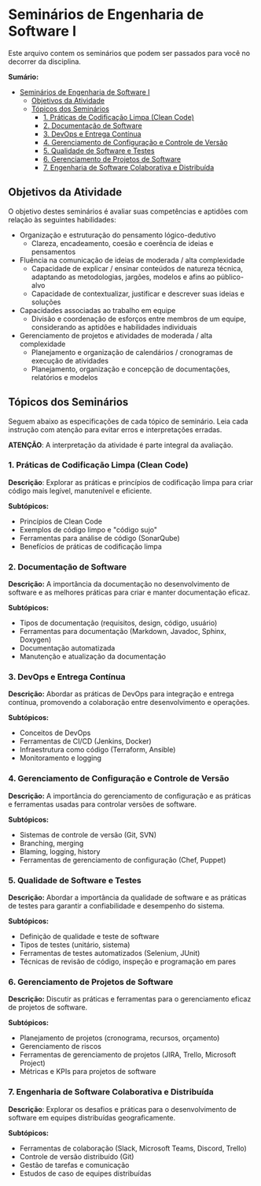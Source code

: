 
# Seminários de Engenharia de Software I

Este arquivo contem os seminários que podem ser passados para você no decorrer da disciplina.

**Sumário:**
- [Seminários de Engenharia de Software I](#seminários-de-engenharia-de-software-i)
  - [Objetivos da Atividade](#objetivos-da-atividade)
  - [Tópicos dos Seminários](#tópicos-dos-seminários)
    - [1. Práticas de Codificação Limpa (Clean Code)](#1-práticas-de-codificação-limpa-clean-code)
    - [2. Documentação de Software](#2-documentação-de-software)
    - [3. DevOps e Entrega Contínua](#3-devops-e-entrega-contínua)
    - [4. Gerenciamento de Configuração e Controle de Versão](#4-gerenciamento-de-configuração-e-controle-de-versão)
    - [5. Qualidade de Software e Testes](#5-qualidade-de-software-e-testes)
    - [6. Gerenciamento de Projetos de Software](#6-gerenciamento-de-projetos-de-software)
    - [7. Engenharia de Software Colaborativa e Distribuída](#7-engenharia-de-software-colaborativa-e-distribuída)

## Objetivos da Atividade

O objetivo destes seminários é avaliar suas competências e aptidões com relação às seguintes habilidades:

- Organização e estruturação do pensamento lógico-dedutivo
  - Clareza, encadeamento, coesão e coerência de ideias e pensamentos
- Fluência na comunicação de ideias de moderada / alta complexidade
  - Capacidade de explicar / ensinar conteúdos de natureza técnica, adaptando as metodologias, jargões, modelos e afins ao público-alvo
  - Capacidade de contextualizar, justificar e descrever suas ideias e soluções
- Capacidades associadas ao trabalho em equipe
  - Divisão e coordenação de esforços entre membros de um equipe, considerando as aptidões e habilidades individuais
- Gerenciamento de projetos e atividades de moderada / alta complexidade
  - Planejamento e organização de calendários / cronogramas de execução de atividades
  - Planejamento, organização e concepção de documentações, relatórios e modelos

## Tópicos dos Seminários

Seguem abaixo as especificações de cada tópico de seminário. Leia cada instrução com atenção para evitar erros e interpretações erradas.

**ATENÇÃO**: A interpretação da atividade é parte integral da avaliação.

### 1. Práticas de Codificação Limpa (Clean Code)

**Descrição**: Explorar as práticas e princípios de codificação limpa para criar código mais legível, manutenível e eficiente.

**Subtópicos:**
- Princípios de Clean Code
- Exemplos de código limpo e "código sujo"
- Ferramentas para análise de código (SonarQube)
- Benefícios de práticas de codificação limpa

### 2. Documentação de Software

**Descrição:** A importância da documentação no desenvolvimento de software e as melhores práticas para criar e manter documentação eficaz.

**Subtópicos:**
- Tipos de documentação (requisitos, design, código, usuário)
- Ferramentas para documentação (Markdown, Javadoc, Sphinx, Doxygen)
- Documentação automatizada
- Manutenção e atualização da documentação

### 3. DevOps e Entrega Contínua

**Descrição:** Abordar as práticas de DevOps para integração e entrega contínua, promovendo a colaboração entre desenvolvimento e operações.

**Subtópicos:**
- Conceitos de DevOps
- Ferramentas de CI/CD (Jenkins, Docker)
- Infraestrutura como código (Terraform, Ansible)
- Monitoramento e logging

### 4. Gerenciamento de Configuração e Controle de Versão

**Descrição:** A importância do gerenciamento de configuração e as práticas e ferramentas usadas para controlar versões de software.

**Subtópicos:**
- Sistemas de controle de versão (Git, SVN)
- Branching, merging
- Blaming, logging, history
- Ferramentas de gerenciamento de configuração (Chef, Puppet)

### 5. Qualidade de Software e Testes

**Descrição:** Abordar a importância da qualidade de software e as práticas de testes para garantir a confiabilidade e desempenho do sistema.

**Subtópicos:**
- Definição de qualidade e teste de software
- Tipos de testes (unitário, sistema)
- Ferramentas de testes automatizados (Selenium, JUnit)
- Técnicas de revisão de código, inspeção e programação em pares

### 6. Gerenciamento de Projetos de Software

**Descrição:** Discutir as práticas e ferramentas para o gerenciamento eficaz de projetos de software.

**Subtópicos:**
- Planejamento de projetos (cronograma, recursos, orçamento)
- Gerenciamento de riscos
- Ferramentas de gerenciamento de projetos (JIRA, Trello, Microsoft Project)
- Métricas e KPIs para projetos de software

### 7. Engenharia de Software Colaborativa e Distribuída

**Descrição**: Explorar os desafios e práticas para o desenvolvimento de software em equipes distribuídas geograficamente.

**Subtópicos:**
- Ferramentas de colaboração (Slack, Microsoft Teams, Discord, Trello)
- Controle de versão distribuído (Git)
- Gestão de tarefas e comunicação
- Estudos de caso de equipes distribuídas
